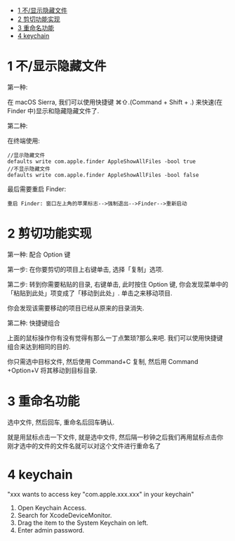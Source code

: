 <!-- @import "[TOC]" {cmd="toc" depthFrom=1 depthTo=6 orderedList=false} -->

<!-- code_chunk_output -->

- [1 不/显示隐藏文件](#1-不显示隐藏文件)
- [2 剪切功能实现](#2-剪切功能实现)
- [3 重命名功能](#3-重命名功能)
- [4 keychain](#4-keychain)

<!-- /code_chunk_output -->

# 1 不/显示隐藏文件

第一种:

在 macOS Sierra, 我们可以使用快捷键 ⌘⇧.(Command + Shift + .) 来快速(在 Finder 中)显示和隐藏隐藏文件了. 

第二种:

在终端使用:

```
//显示隐藏文件
defaults write com.apple.finder AppleShowAllFiles -bool true
//不显示隐藏文件
defaults write com.apple.finder AppleShowAllFiles -bool false
```

最后需要重启 Finder:

```
重启 Finder: 窗口左上角的苹果标志-->强制退出-->Finder-->重新启动
```

# 2 剪切功能实现

第一种: 配合 Option 键

第一步: 在你要剪切的项目上右键单击, 选择「复制」选项. 

第二步: 转到你需要粘贴的目录, 右键单击, 此时按住 Option 键, 你会发现菜单中的「粘贴到此处」项变成了「移动到此处」. 单击之来移动项目. 

你会发现该需要移动的项目已经从原来的目录消失. 

第二种: 快捷键组合

上面的鼠标操作你有没有觉得有那么一丁点繁琐?那么来吧. 我们可以使用快捷键组合来达到相同的目的. 

你只需选中目标文件, 然后使用 Command+C 复制, 然后用 Command +Option+V 将其移动到目标目录. 

# 3 重命名功能

选中文件, 然后回车, 重命名后回车确认.

就是用鼠标点击一下文件, 就是选中文件, 然后隔一秒钟之后我们再用鼠标点击你刚才选中的文件的文件名就可以对这个文件进行重命名了

# 4 keychain

"xxx wants to access key "com.apple.xxx.xxx" in your keychain"

1. Open Keychain Access.
2. Search for XcodeDeviceMonitor.
3. Drag the item to the System Keychain on left.
4. Enter admin password.